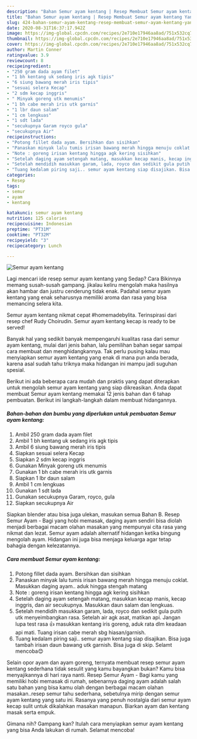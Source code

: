 ```yaml
---
description: "Bahan Semur ayam kentang | Resep Membuat Semur ayam kentang Yang Menggugah Selera"
title: "Bahan Semur ayam kentang | Resep Membuat Semur ayam kentang Yang Menggugah Selera"
slug: 424-bahan-semur-ayam-kentang-resep-membuat-semur-ayam-kentang-yang-menggugah-selera
date: 2020-08-31T16:37:17.942Z
image: https://img-global.cpcdn.com/recipes/2e710e17946aa8ad/751x532cq70/semur-ayam-kentang-foto-resep-utama.jpg
thumbnail: https://img-global.cpcdn.com/recipes/2e710e17946aa8ad/751x532cq70/semur-ayam-kentang-foto-resep-utama.jpg
cover: https://img-global.cpcdn.com/recipes/2e710e17946aa8ad/751x532cq70/semur-ayam-kentang-foto-resep-utama.jpg
author: Martin Conner
ratingvalue: 3.9
reviewcount: 8
recipeingredient:
- "250 gram dada ayam filet"
- "1 bh kentang uk sedang iris agk tipis"
- "6 siung bawang merah iris tipis"
- "sesuai selera Kecap"
- "2 sdm kecap inggris"
- " Minyak goreng utk menumis"
- "1 bh cabe merah iris utk garnis"
- "1 lbr daun salam"
- "1 cm lengkuas"
- "1 sdt lada"
- "secukupnya Garam royco gula"
- "secukupnya Air"
recipeinstructions:
- "Potong fillet dada ayam. Bersihkan dan sisihkan"
- "Panaskan minyak lalu tumis irisan bawang merah hingga menuju coklat. Masukkan daging ayam.. aduk hingga stengah matang"
- "Note : goreng irisan kentang hingga agk kering sisihkan"
- "Setelah daging ayam setengah matang, masukkan kecap manis, kecap inggris, dan air secukupnya. Masukkan daun salam dan lengkuas."
- "Setelah mendidih masukkan garam, lada, royco dan sedikit gula putih utk menyeimbangkan rasa. Setelah air agk asat, matikan api. Jangan lupa test rasa 👍 masukkan kentang iris goreng, aduk rata dlm keadaan api mati. Tuang irisan cabe merah sbg hiasan/garnish."
- "Tuang kedalam piring saji.. semur ayam kentang siap disajikan. Bisa juga tambah irisan daun bawang utk garnish. Bisa juga di skip. Selamt mencoba😊"
categories:
- Resep
tags:
- semur
- ayam
- kentang

katakunci: semur ayam kentang 
nutrition: 125 calories
recipecuisine: Indonesian
preptime: "PT31M"
cooktime: "PT32M"
recipeyield: "3"
recipecategory: Lunch

---
```



![Semur ayam kentang](https://img-global.cpcdn.com/recipes/2e710e17946aa8ad/751x532cq70/semur-ayam-kentang-foto-resep-utama.jpg)

Lagi mencari ide resep semur ayam kentang yang Sedap? Cara Bikinnya memang susah-susah gampang. jikalau keliru mengolah maka hasilnya akan hambar dan justru cenderung tidak enak. Padahal semur ayam kentang yang enak seharusnya memiliki aroma dan rasa yang bisa memancing selera kita.

Semur ayam kentang nikmat cepat #homemadebylita. Terinspirasi dari resep chef Rudy Choirudin. Semur ayam kentang kecap is ready to be served!

Banyak hal yang sedikit banyak mempengaruhi kualitas rasa dari semur ayam kentang, mulai dari jenis bahan, lalu pemilihan bahan segar sampai cara membuat dan menghidangkannya. Tak perlu pusing kalau mau menyiapkan semur ayam kentang yang enak di mana pun anda berada, karena asal sudah tahu triknya maka hidangan ini mampu jadi suguhan spesial.


Berikut ini ada beberapa cara mudah dan praktis yang dapat diterapkan untuk mengolah semur ayam kentang yang siap dikreasikan. Anda dapat membuat Semur ayam kentang memakai 12 jenis bahan dan 6 tahap pembuatan. Berikut ini langkah-langkah dalam membuat hidangannya.

<!--inarticleads1-->

##### Bahan-bahan dan bumbu yang diperlukan untuk pembuatan Semur ayam kentang:

1. Ambil 250 gram dada ayam filet
1. Ambil 1 bh kentang uk sedang iris agk tipis
1. Ambil 6 siung bawang merah iris tipis
1. Siapkan sesuai selera Kecap
1. Siapkan 2 sdm kecap inggris
1. Gunakan  Minyak goreng utk menumis
1. Gunakan 1 bh cabe merah iris utk garnis
1. Siapkan 1 lbr daun salam
1. Ambil 1 cm lengkuas
1. Gunakan 1 sdt lada
1. Gunakan secukupnya Garam, royco, gula
1. Siapkan secukupnya Air


Siapkan blender atau bisa juga ulekan, masukan semua Bahan B. Resep Semur Ayam - Bagi yang hobi memasak, daging ayam sendiri bisa diolah menjadi berbagai macam olahan masakan yang mempunyai cita rasa yang nikmat dan lezat. Semur ayam adalah alternatif hidangan ketika bingung mengolah ayam. Hidangan ini juga bisa menjaga keluarga agar tetap bahagia dengan kelezatannya. 

<!--inarticleads2-->

##### Cara membuat Semur ayam kentang:

1. Potong fillet dada ayam. Bersihkan dan sisihkan
1. Panaskan minyak lalu tumis irisan bawang merah hingga menuju coklat. Masukkan daging ayam.. aduk hingga stengah matang
1. Note : goreng irisan kentang hingga agk kering sisihkan
1. Setelah daging ayam setengah matang, masukkan kecap manis, kecap inggris, dan air secukupnya. Masukkan daun salam dan lengkuas.
1. Setelah mendidih masukkan garam, lada, royco dan sedikit gula putih utk menyeimbangkan rasa. Setelah air agk asat, matikan api. Jangan lupa test rasa 👍 masukkan kentang iris goreng, aduk rata dlm keadaan api mati. Tuang irisan cabe merah sbg hiasan/garnish.
1. Tuang kedalam piring saji.. semur ayam kentang siap disajikan. Bisa juga tambah irisan daun bawang utk garnish. Bisa juga di skip. Selamt mencoba😊


Selain opor ayam dan ayam goreng, ternyata membuat resep semur ayam kentang sederhana tidak sesulit yang kamu bayangkan bukan? Kamu bisa menyajikannya di hari raya nanti. Resep Semur Ayam - Bagi kamu yang memiliki hobi memasak di rumah, sebenarnya daging ayam adalah salah satu bahan yang bisa kamu olah dengan berbagai macam olahan masakan..resep semur tahu sederhana, sebetulnya mirip dengan semur ayam kentang yang satu ini. Rasanya yang penuh nostalgia dari semur ayam kecap sulit untuk dikalahkan masakan manapun. Biarkan ayam dan kentang masak serta empuk. 

Gimana nih? Gampang kan? Itulah cara menyiapkan semur ayam kentang yang bisa Anda lakukan di rumah. Selamat mencoba!
